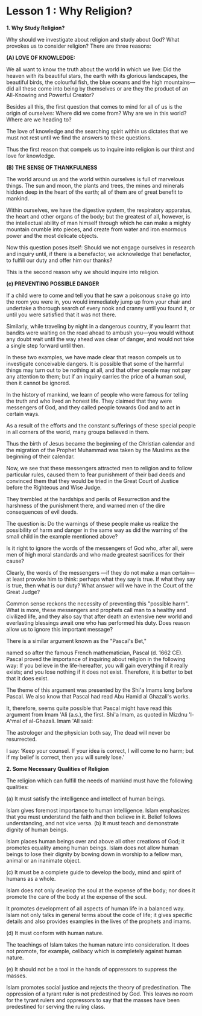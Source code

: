 Lesson 1 : Why Religion?
========================

**1. Why Study Religion?**

Why should we investigate about religion and study about God? What
provokes us to consider religion? There are three reasons:

**(A) LOVE OF KNOWLEDGE:**

We all want to know the truth about the world in which we live: Did the
heaven with its beautiful stars, the earth with its glorious landscapes,
the beautiful birds, the colourful fish, the blue oceans and the high
mountains—did all these come into being by themselves or are they the
product of an All-Knowing and Powerful Creator?

Besides all this, the first question that comes to mind for all of us
is the origin of ourselves: Where did we come from? Why are we in this
world? Where are we heading to?

The love of knowledge and the searching spirit within us dictates that
we must not rest until we find the answers to these questions.

Thus the first reason that compels us to inquire into religion is our
thirst and love for knowledge.

**(B) THE SENSE OF THANKFULNESS**

The world around us and the world within ourselves is full of marvelous
things. The sun and moon, the plants and trees, the mines and minerals
hidden deep in the heart of the earth; all of them are of great benefit
to mankind.

Within ourselves, we have the digestive system, the respiratory
apparatus, the heart and other organs of the body; but the greatest of
all, however, is the intellectual ability of man himself through which
he can make a mighty mountain crumble into pieces, and create from water
and iron enormous power and the most delicate objects.

Now this question poses itself: Should we not engage ourselves in
research and inquiry until, if there is a benefactor, we acknowledge
that benefactor, to fulfill our duty and offer him our thanks?

This is the second reason why we should inquire into religion.

**(c) PREVENTING POSSIBLE DANGER**

If a child were to come and tell you that he saw a poisonous snake go
into the room you were in, you would immediately jump up from your chair
and undertake a thorough search of every nook and cranny until you found
it, or until you were satisfied that it was not there.

Similarly, while traveling by night in a dangerous country, if you
learnt that bandits were waiting on the road ahead to ambush you—you
would without any doubt wait until the way ahead was clear of danger,
and would not take a single step forward until then.

In these two examples, we have made clear that reason compels us to
investigate conceivable dangers. It is possible that some of the harmful
things may turn out to be nothing at all, and that other people may not
pay any attention to them; but if an inquiry carries the price of a
human soul, then it cannot be ignored.

In the history of mankind, we learn of people who were famous for
telling the truth and who lived an honest life. They claimed that they
were messengers of God, and they called people towards God and to act in
certain ways.

As a result of the efforts and the constant sufferings of these special
people in all corners of the world, many groups believed in them.

Thus the birth of Jesus became the beginning of the Christian calendar
and the migration of the Prophet Muhammad was taken by the Muslims as
the beginning of their calendar.

Now, we see that these messengers attracted men to religion and to
follow particular rules, caused them to fear punishment of their bad
deeds and convinced them that they would be tried in the Great Court of
Justice before the Righteous and Wise Judge.

They trembled at the hardships and perils of Resurrection and the
harshness of the punishment there, and warned men of the dire
consequences of evil deeds.

The question is: Do the warnings of these people make us realize the
possibility of harm and danger in the same way as did the warning of the
small child in the example mentioned above?

Is it right to ignore the words of the messengers of God who, after
all, were men of high moral standards and who made greatest sacrifices
for their cause?

Clearly, the words of the messengers —if they do not make a man
certain— at least provoke him to think: perhaps what they say is true.
If what they say is true, then what is our duty? What answer will we
have in the Court of the Great Judge?

Common sense reckons the necessity of preventing this "possible harm".
What is more, these messengers and prophets call man to a healthy and
civilized life, and they also say that after death an extensive new
world and everlasting blessings await one who has performed his duty.
Does reason allow us to ignore this important message?

There is a similar argument known as the "Pascal's Bet,"

named so after the famous French mathematician, Pascal (d. 1662 CE).
Pascal proved the importance of inquiring about religion in the
following way: If you believe in the life-hereafter, you will gain
everything if it really exists; and you lose nothing if it does not
exist. Therefore, it is better to bet that it does exist.

The theme of this argument was presented by the Shi'a Imams long before
Pascal. We also know that Pascal had read Abu Hamid al Ghazali's
works.

It, therefore, seems quite possible that Pascal might have read this
argument from Imam 'Ali (a.s.), the first. Shi'a Imam, as quoted in
Mizdnu 'l-A^mal of al-Ghazali. Imam 'All said:

The astrologer and the physician both say, The dead will never be
resurrected.

I say: ‘Keep your counsel. If your idea is correct, I will come to no
harm; but if my belief is correct, then you will surely lose.’

**2. Some Necessary Qualities of Religion**

The religion which can fulfill the needs of mankind must have the
following qualities:

(a) It must satisfy the intelligence and intellect of human beings.

Islam gives foremost importance to human intelligence. Islam emphasizes
that you must understand the faith and then believe in it. Belief
follows understanding, and not vice versa. (b) It must teach and
demonstrate dignity of human beings.

Islam places human beings over and above all other creations of God; it
promotes equality among human beings. Islam does not allow human beings
to lose their dignity by bowing down in worship to a fellow man, animal
or an inanimate object.

(c) It must be a complete guide to develop the body, mind and spirit of
humans as a whole.

Islam does not only develop the soul at the expense of the body; nor
does it promote the care of the body at the expense of the soul.

It promotes development of all aspects of human life in a balanced way.
Islam not only talks in general terms about the code of life; it gives
specific details and also provides examples in the lives of the prophets
and imams.

(d) It must conform with human nature.

The teachings of Islam takes the human nature into consideration. It
does not promote, for example, celibacy which is completely against
human nature.

(e) It should not be a tool in the hands of oppressors to suppress the
masses.

Islam promotes social justice and rejects the theory of predestination.
The oppression of a tyrant ruler is not predestined by God. This leaves
no room for the tyrant rulers and oppressors to say that the masses have
been predestined for serving the ruling class.


